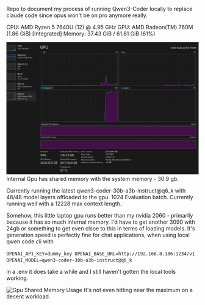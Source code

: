 Repo to document my process of running Qwen3-Coder locally to replace claude code since opus won't be on pro anymore really.

CPU: AMD Ryzen 5 7640U (12) @ 4.95 GHz
GPU: AMD Radeon(TM) 760M (1.86 GiB) [Integrated]
Memory: 37.43 GiB / 61.81 GiB (61%)

![Gpu Shared Memory](Capture.PNG) Internal Gpu has shared memory with the system memory - 30.9 gb.

Currently running the latest qwen3-coder-30b-a3b-instruct@q6_k with 48/48 model layers offloaded to the gpu. 1024 Evaluation batch.
Currently running well with a 12228 max context length.

Somehow, this little laptop gpu runs better than my nvidia 2060 - primarily because it has so much internal memory. I'd have to get another 3090 with 24gb or something to get even clsoe to this in terms of loading models.
It's generation speed is perfectly fine for chat applications, when using local qwen code cli with 

`
OPENAI_API_KEY=dummy_key
OPENAI_BASE_URL=http://192.168.8.186:1234/v1
OPENAI_MODEL=qwen3-coder-30b-a3b-instruct@q6_k
`

in a .env it does take a while and I still haven't gotten the local tools working.

![Gpu Shared Memory Usage](capture(2).png) It's not even hitting near the maximum on a decent workload.
